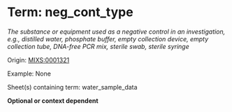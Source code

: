 # Term: neg_cont_type

*The substance or equipment used as a negative control in an investigation, e.g., distilled water, phosphate buffer, empty collection device, empty collection tube, DNA-free PCR mix, sterile swab, sterile syringe*

Origin: [MIXS:0001321](https://w3id.org/mixs/0001321)

Example: None

Sheet(s) containing term: water_sample_data

**Optional or context dependent**